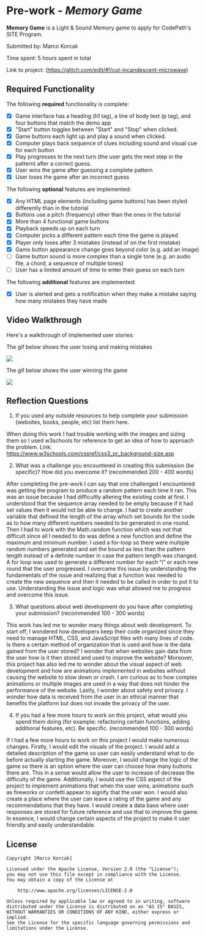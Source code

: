 # Pre-work - *Memory Game*

**Memory Game** is a Light & Sound Memory game to apply for CodePath's SITE Program. 

Submitted by: Marco Korcak

Time spent: 5 hours spent in total

Link to project: (https://glitch.com/edit/#!/cut-incandescent-microwave)

## Required Functionality

The following **required** functionality is complete:

* [X] Game interface has a heading (h1 tag), a line of body text (p tag), and four buttons that match the demo app
* [X] "Start" button toggles between "Start" and "Stop" when clicked. 
* [X] Game buttons each light up and play a sound when clicked. 
* [X] Computer plays back sequence of clues including sound and visual cue for each button
* [X] Play progresses to the next turn (the user gets the next step in the pattern) after a correct guess. 
* [X] User wins the game after guessing a complete pattern
* [X] User loses the game after an incorrect guess

The following **optional** features are implemented:

* [X] Any HTML page elements (including game buttons) has been styled differently than in the tutorial
* [X] Buttons use a pitch (frequency) other than the ones in the tutorial
* [X] More than 4 functional game buttons
* [X] Playback speeds up on each turn
* [X] Computer picks a different pattern each time the game is played
* [X] Player only loses after 3 mistakes (instead of on the first mistake)
* [X] Game button appearance change goes beyond color (e.g. add an image)
* [ ] Game button sound is more complex than a single tone (e.g. an audio file, a chord, a sequence of multiple tones)
* [ ] User has a limited amount of time to enter their guess on each turn

The following **additional** features are implemented:

- [X] User is alerted and gets a notification when they make a mistake saying how many mistakes they have made

## Video Walkthrough

Here's a walkthrough of implemented user stories:

The gif below shows the user losing and making mistakes

![](https://i.imgur.com/6S8eAWu.gif)

The gif below shows the user winning the game

![](https://i.imgur.com/lCrn3x7.gif)

## Reflection Questions
1. If you used any outside resources to help complete your submission (websites, books, people, etc) list them here. 
 
 When doing this work I had trouble working with the images and sizing them so I used w3schools for reference to get an idea of how to approach the problem. Link: https://www.w3schools.com/cssref/css3_pr_background-size.asp

2. What was a challenge you encountered in creating this submission (be specific)? How did you overcome it? (recommended 200 - 400 words) 

After completing the pre-work I can say that one challenged I encountered was getting the program to produce a random pattern each time it ran. This was an issue because I had difficultly altering the existing code at first. I understood that the sequence array needed to be empty because if it had set values then it would not be able to change. I had to create another variable that defined the length of the array which set bounds for the code as to how many different numbers needed to be generated in one round. Then I had to work with the Math.random function which was not that difficult since all I needed to do was define a new function and define the maximum and minimum number. I used a for-loop so there were multiple random numbers generated and set the bound as less than the pattern length instead of a definite number in case the pattern length was changed. A for loop was used to generate a different number for each “i” or each new round that the user progressed. I overcame this issue by understanding the fundamentals of the issue and realizing that a function was needed to create the new sequence and then it needed to be called in order to put it to use. Understanding the issue and logic was what allowed me to progress and overcome this issue.  

3. What questions about web development do you have after completing your submission? (recommended 100 - 300 words) 

This work has led me to wonder many things about web development. To start off, I wondered how developers keep their code organized since they need to manage HTML, CSS, and JavaScript files with many lines of code. Is there a certain method of organization that is used and how is the data gained from the user stored? I wonder that when websites gain data from the user how is it then stored and used to improve the website? Moreover, this project has also led me to wonder about the visual aspect of web development and how are animations implemented in websites without causing the website to slow down or crash. I am curious as to how complex animations or multiple images are used in a way that does not hinder the performance of the website. Lastly, I wonder about safety and privacy. I wonder how data is received from the user in an ethical manner that benefits the platform but does not invade the privacy of the user.

4. If you had a few more hours to work on this project, what would you spend them doing (for example: refactoring certain functions, adding additional features, etc). Be specific. (recommended 100 - 300 words) 

If I had a few more hours to work on this project I would make numerous changes. Firstly, I would edit the visuals of the project. I would add a detailed description of the game so user can easily understand what to do before actually starting the game. Moreover, I would change the logic of the game so there is an option where the user can choose how many buttons there are. This in a sense would allow the user to increase of decrease the difficulty of the game. Additionally, I would use the CSS aspect of the project to implement animations that when the user wins, animations such as fireworks or confetti appear to signify that the user won. I would also create a place where the user can leave a rating of the game and any recommendations that they have. I would create a data base where user responses are stored for future reference and use that to improve the game. In essence, I would change certain aspects of the project to make it user friendly and easily understandable.



## License

    Copyright [Marco Korcak]

    Licensed under the Apache License, Version 2.0 (the "License");
    you may not use this file except in compliance with the License.
    You may obtain a copy of the License at

        http://www.apache.org/licenses/LICENSE-2.0

    Unless required by applicable law or agreed to in writing, software
    distributed under the License is distributed on an "AS IS" BASIS,
    WITHOUT WARRANTIES OR CONDITIONS OF ANY KIND, either express or implied.
    See the License for the specific language governing permissions and
    limitations under the License.
